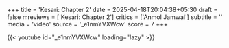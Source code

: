 +++
title = 'Kesari: Chapter 2'
date = 2025-04-18T20:04:38+05:30
draft = false
mreviews = ['Kesari: Chapter 2']
critics = ['Anmol Jamwal']
subtitle = ''
media = 'video'
source = '_e1nmYVXWcw'
score = 7
+++

{{< youtube id="_e1nmYVXWcw" loading="lazy" >}}
